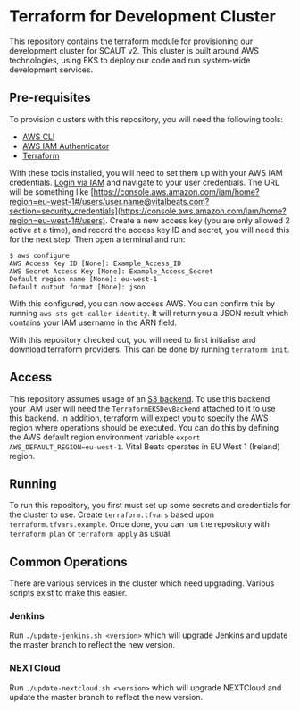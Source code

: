 # Terraform for Development Cluster
This repository contains the terraform module for provisioning our development cluster for SCAUT v2. This cluster is built around AWS technologies, using EKS to deploy our code and run system-wide development services.

## Pre-requisites
To provision clusters with this repository, you will need the following tools:

- [AWS CLI](https://docs.aws.amazon.com/cli/latest/userguide/install-cliv2.html)
- [AWS IAM Authenticator](https://docs.aws.amazon.com/eks/latest/userguide/install-aws-iam-authenticator.html)
- [Terraform](https://www.terraform.io/downloads.html)

With these tools installed, you will need to set them up with your AWS IAM credentials. [Login via IAM](https://vitalbeats-engineering.signin.aws.amazon.com/console) and navigate to your user credentials. The URL will be something like [https://console.aws.amazon.com/iam/home?region=eu-west-1#/users/user.name@vitalbeats.com?section=security_credentials](https://console.aws.amazon.com/iam/home?region=eu-west-1#/users). Create a new access key (you are only allowed 2 active at a time), and record the access key ID and secret, you will need this for the next step. Then open a terminal and run:

```
$ aws configure
AWS Access Key ID [None]: Example_Access_ID
AWS Secret Access Key [None]: Example_Access_Secret
Default region name [None]: eu-west-1
Default output format [None]: json
```

With this configured, you can now access AWS. You can confirm this by running `aws sts get-caller-identity`. It will return you a JSON result which contains your IAM username in the ARN field.

With this repository checked out, you will need to first initialise and download terraform providers. This can be done by running `terraform init`.

## Access
This repository assumes usage of an [S3 backend](https://www.terraform.io/docs/backends/types/s3.html). To use this backend, your IAM user will need the `TerraformEKSDevBackend` attached to it to use this backend. In addition, terraform will expect you to specify the AWS region where operations should be executed. You can do this by defining the AWS default region environment variable `export AWS_DEFAULT_REGION=eu-west-1`. Vital Beats operates in EU West 1 (Ireland) region.

## Running
To run this repository, you first must set up some secrets and credentials for the cluster to use. Create `terraform.tfvars` based upon `terraform.tfvars.example`. Once done, you can run the repository with `terraform plan` or `terraform apply` as usual.

## Common Operations
There are various services in the cluster which need upgrading. Various scripts exist to make this easier.

### Jenkins
Run `./update-jenkins.sh <version>` which will upgrade Jenkins and update the master branch to reflect the new version.

### NEXTCloud
Run `./update-nextcloud.sh <version>` which will upgrade NEXTCloud and update the master branch to reflect the new version.